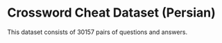 # Crossword Cheat Dataset (Persian)

This dataset consists of 30157 pairs of questions and answers.
